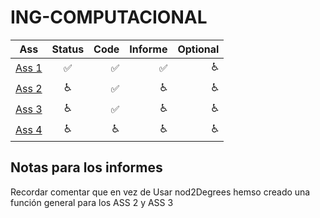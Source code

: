 # ING-COMPUTACIONAL

| Ass   |      Status      | Code| Informe| Optional|
|----------|:-------------:|-------:|-------:|-------:|
| [Ass 1](https://www.overleaf.com/6754648226mnpvjsnpxjdb) |:white_check_mark:|:white_check_mark:|:white_check_mark:|:wheelchair:|
| [Ass 2](https://www.overleaf.com/5716386946xfznsqmfhgkt) |:wheelchair:|:white_check_mark:|:wheelchair:|:wheelchair:|
| [Ass 3](https://www.overleaf.com/2655846288qwdhzrbnprck) |:wheelchair:|:white_check_mark:|:wheelchair:|:wheelchair:|
| [Ass 4](https://www.overleaf.com/2847799942yvrjzjxqjfhh) |:wheelchair:|:wheelchair:|:wheelchair:|:wheelchair:|

## Notas para los informes
Recordar comentar que en vez de Usar nod2Degrees hemso creado una función general para los ASS 2 y ASS 3
